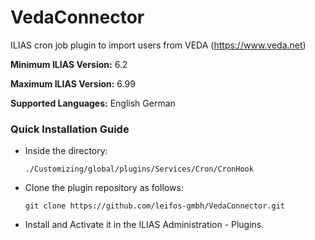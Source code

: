 # VedaConnector

ILIAS cron job plugin to import users from VEDA (https://www.veda.net)

**Minimum ILIAS Version:**
6.2 

**Maximum ILIAS Version:**
6.99

**Supported Languages:**
English
German

### Quick Installation Guide
- Inside the directory:

    `./Customizing/global/plugins/Services/Cron/CronHook`
    
- Clone the plugin repository as follows:
     
      git clone https://github.com/leifos-gmbh/VedaConnector.git

- Install and Activate it in the ILIAS Administration - Plugins.
